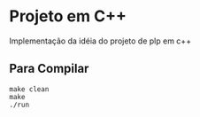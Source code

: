 # Projeto em C++

Implementação da idéia do projeto de plp em c++

## Para Compilar

```
make clean
make
./run
```
